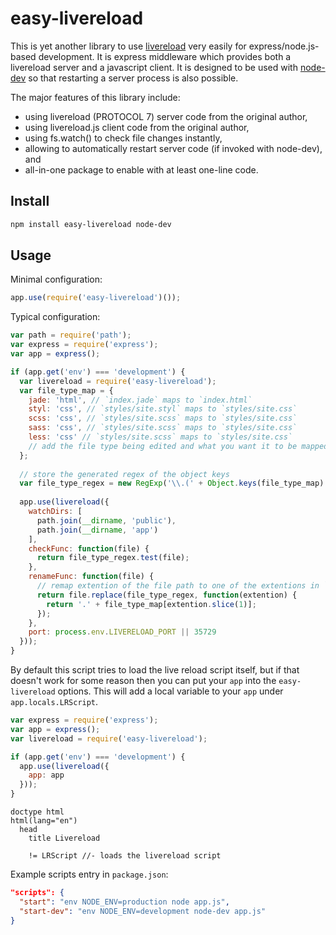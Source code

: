 easy-livereload
===============

This is yet another library to use [livereload](http://livereload.com/)
very easily for express/node.js-based development.
It is express middleware which provides both
a livereload server and a javascript client.
It is designed to be used with
[node-dev](https://www.npmjs.com/package/node-dev)
so that restarting a server process is also possible.

The major features of this library include:

- using livereload (PROTOCOL 7) server code from the original author,
- using livereload.js client code from the original author,
- using fs.watch() to check file changes instantly,
- allowing to automatically restart server code (if invoked with node-dev), and
- all-in-one package to enable with at least one-line code.

Install
-------

```bash
npm install easy-livereload node-dev
```

Usage
-----

Minimal configuration:

```js
app.use(require('easy-livereload')());
```

Typical configuration:

```js
var path = require('path');
var express = require('express');
var app = express();

if (app.get('env') === 'development') {
  var livereload = require('easy-livereload');
  var file_type_map = {
    jade: 'html', // `index.jade` maps to `index.html`
    styl: 'css', // `styles/site.styl` maps to `styles/site.css`
    scss: 'css', // `styles/site.scss` maps to `styles/site.css`
    sass: 'css', // `styles/site.scss` maps to `styles/site.css`
    less: 'css' // `styles/site.scss` maps to `styles/site.css`
    // add the file type being edited and what you want it to be mapped to.
  };
  
  // store the generated regex of the object keys
  var file_type_regex = new RegExp('\\.(' + Object.keys(file_type_map).join('|') + ')$');
  
  app.use(livereload({
    watchDirs: [
      path.join(__dirname, 'public'),
      path.join(__dirname, 'app')
    ],
    checkFunc: function(file) {
      return file_type_regex.test(file);
    },
    renameFunc: function(file) {
      // remap extention of the file path to one of the extentions in `file_type_map`
      return file.replace(file_type_regex, function(extention) {
        return '.' + file_type_map[extention.slice(1)];
      });
    },
    port: process.env.LIVERELOAD_PORT || 35729
  }));
}
```

By default this script tries to load the live reload script itself,
but if that doesn't work for some reason then you can put your `app`
into the `easy-livereload` options.
This will add a local variable to your `app` under `app.locals.LRScript`.

```js
var express = require('express');
var app = express();
var livereload = require('easy-livereload');

if (app.get('env') === 'development') {
  app.use(livereload({
    app: app
  }));
}
```

```jade
doctype html
html(lang="en")
  head
    title Livereload
    
    != LRScript //- loads the livereload script
```


Example scripts entry in `package.json`:

```json
"scripts": {
  "start": "env NODE_ENV=production node app.js",
  "start-dev": "env NODE_ENV=development node-dev app.js"
}
```
